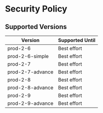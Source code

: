 # Security Policy

## Supported Versions

| Version          | Supported Until |
| ---------------- | --------------- |
| prod-2-6         | Best effort     |
| prod-2-6-simple  | Best effort     |
| prod-2-7         | Best effort     |
| prod-2-7-advance | Best effort     |
| prod-2-8         | Best effort     |
| prod-2-8-advance | Best effort     |
| prod-2-9         | Best effort     |
| prod-2-9-advance | Best effort     |
